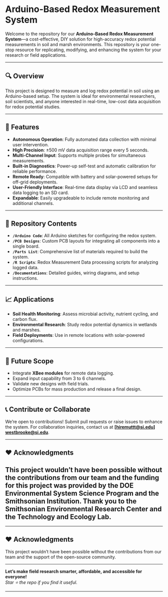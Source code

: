 # **Arduino-Based Redox Measurement System**

Welcome to the repository for our **Arduino-Based Redox Measurement System**—a cost-effective, DIY solution for high-accuracy redox potential measurements in soil and marsh environments. This repository is your one-stop resource for replicating, modifying, and enhancing the system for your research or field applications.

---

## **🔍 Overview**
This project is designed to measure and log redox potential in soil using an Arduino-based setup. The system is ideal for environmental researchers, soil scientists, and anyone interested in real-time, low-cost data acquisition for redox potential studies.

---

## **🚀 Features**
- **Autonomous Operation**: Fully automated data collection with minimal user intervention.
- **High Precision**: ±500 mV data acquisition range every 5 seconds.
- **Multi-Channel Input**: Supports multiple probes for simultaneous measurements.
- **Built-in Diagnostics**: Power-up self-test and automatic calibration for reliable performance.
- **Remote Ready**: Compatible with battery and solar-powered setups for off-grid deployments.
- **User-Friendly Interface**: Real-time data display via LCD and seamless data logging to an SD card.
- **Expandable**: Easily upgradeable to include remote monitoring and additional channels.

---

## **📁 Repository Contents**
- **`/Arduino Code`**: All Arduino sketches for configuring the redox system.
- **`/PCB Designs`**: Custom PCB layouts for integrating all components into a single board.
- **`/Parts List`**: Comprehensive list of materials required to build the system.
- **`/R Scripts`**: Redox Measurement Data processing scripts for analyzing logged data.
- **`/Documentations`**: Detailed guides, wiring diagrams, and setup instructions.

---

## **📈 Applications**
- **Soil Health Monitoring**: Assess microbial activity, nutrient cycling, and carbon flux.
- **Environmental Research**: Study redox potential dynamics in wetlands and marshes.
- **Field Deployments**: Use in remote locations with solar-powered configurations.

---

## **🎯 Future Scope**
- Integrate **XBee modules** for remote data logging.
- Expand input capability from 3 to 6 channels.
- Validate new designs with field trials.
- Optimize PCBs for mass production and release a final design.

---

## **📞 Contribute or Collaborate**
We’re open to contributions! Submit pull requests or raise issues to enhance the system. For collaboration inquiries, contact us at **[hiremuttt@si.edu] [westbrooke@si.edu](mailto:email@example.com)**.

---

## **❤️ Acknowledgments**
This project wouldn’t have been possible without the contributions from our team and the funding for this project was provided by the DOE Environmental System Science Program and the Smithsonian Institution.
Thank you to the Smithsonian Environmental Research Center and the Technology and Ecology Lab. 
---
---

## **❤️ Acknowledgments**
This project wouldn’t have been possible without the contributions from our team and the support of the open-source community.

---

**Let’s make field research smarter, affordable, and accessible for everyone!**  
_Star ⭐ the repo if you find it useful._  

--- 
